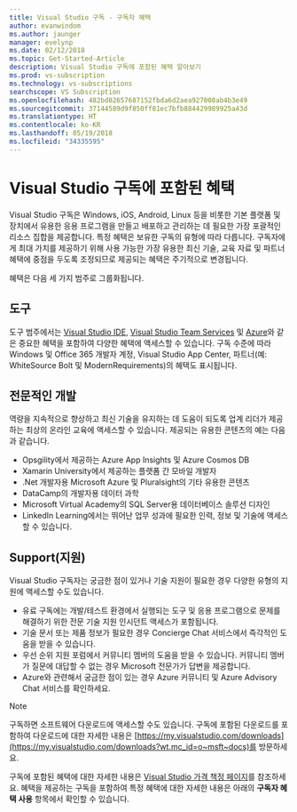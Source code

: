 ```yaml
---
title: Visual Studio 구독 - 구독자 혜택
author: evanwindom
ms.author: jaunger
manager: evelynp
ms.date: 02/12/2018
ms.topic: Get-Started-Article
description: Visual Studio 구독에 포함된 혜택 알아보기
ms.prod: vs-subscription
ms.technology: vs-subscriptions
searchscope: VS Subscription
ms.openlocfilehash: 482bd02657687152fbda6d2aea927008ab4b3e49
ms.sourcegitcommit: 37144589d9f850ff81ec7bfb884429989925a43d
ms.translationtype: HT
ms.contentlocale: ko-KR
ms.lasthandoff: 05/19/2018
ms.locfileid: "34335595"
---
```

# <a name="benefits-included-in-your-visual-studio-subscription"></a>Visual Studio 구독에 포함된 혜택

Visual Studio 구독은 Windows, iOS, Android, Linux 등을 비롯한 기본 플랫폼 및 장치에서 유용한 응용 프로그램을 만들고 배포하고 관리하는 데 필요한 가장 포괄적인 리소스 집합을 제공합니다.  특정 혜택은 보유한 구독의 유형에 따라 다릅니다.  구독자에게 최대 가치를 제공하기 위해 사용 가능한 가장 유용한 최신 기술, 교육 자료 및 파트너 혜택에 중점을 두도록 조정되므로 제공되는 혜택은 주기적으로 변경됩니다. 

혜택은 다음 세 가지 범주로 그룹화됩니다.

## <a name="tools"></a>도구
도구 범주에서는 [Visual Studio IDE](vs-ide-benefit.md), [Visual Studio Team Services](vs-vsts.md) 및 [Azure](vs-azure.md)와 같은 중요한 혜택을 포함하여 다양한 혜택에 액세스할 수 있습니다.  구독 수준에 따라 Windows 및 Office 365 개발자 계정, Visual Studio App Center, 파트너(예: WhiteSource Bolt 및 ModernRequirements)의 혜택도 표시됩니다.

## <a name="professional-development"></a>전문적인 개발
역량을 지속적으로 향상하고 최신 기술을 유지하는 데 도움이 되도록 업계 리더가 제공하는 최상의 온라인 교육에 액세스할 수 있습니다. 제공되는 유용한 콘텐츠의 예는 다음과 같습니다.
- Opsgility에서 제공하는 Azure App Insights 및 Azure Cosmos DB
- Xamarin University에서 제공하는 플랫폼 간 모바일 개발자
- .Net 개발자용 Microsoft Azure 및 Pluralsight의 기타 유용한 콘텐츠
- DataCamp의 개발자용 데이터 과학
- Microsoft Virtual Academy의 SQL Server용 데이터베이스 솔루션 디자인
- LinkedIn Learning에서는 뛰어난 업무 성과에 필요한 인력, 정보 및 기술에 액세스할 수 있습니다. 

## <a name="support"></a>Support(지원) 
Visual Studio 구독자는 궁금한 점이 있거나 기술 지원이 필요한 경우 다양한 유형의 지원에 액세스할 수도 있습니다. 
- 유료 구독에는 개발/테스트 환경에서 실행되는 도구 및 응용 프로그램으로 문제를 해결하기 위한 전문 기술 지원 인시던트 액세스가 포함됩니다.  
- 기술 문서 또는 제품 정보가 필요한 경우  Concierge Chat 서비스에서 즉각적인 도움을 받을 수 있습니다. 
- 우선 순위 지원 포럼에서 커뮤니티 멤버의 도움을 받을 수 있습니다.  커뮤니티 멤버가 질문에 대답할 수 없는 경우 Microsoft 전문가가 답변을 제공합니다. 
- Azure와 관련해서 궁금한 점이 있는 경우  Azure 커뮤니티 및 Azure Advisory Chat 서비스를 확인하세요.  

> [!NOTE] 
> 구독하면 소프트웨어 다운로드에 액세스할 수도 있습니다.  구독에 포함된 다운로드를 포함하여 다운로드에 대한 자세한 내용은 [https://my.visualstudio.com/downloads](https://my.visualstudio.com/downloads?wt.mc_id=o~msft~docs)를 방문하세요.

구독에 포함된 혜택에 대한 자세한 내용은 [Visual Studio 가격 책정 페이지](https://www.visualstudio.com/vs/pricing/)를 참조하세요.  혜택을 제공하는 구독을 포함하여 특정 혜택에 대한 자세한 내용은 아래의 **구독자 혜택 사용** 항목에서 확인할 수 있습니다. 

